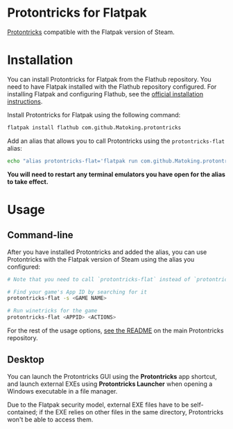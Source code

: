 Protontricks for Flatpak
========================

[Protontricks](https://github.com/Matoking/protontricks) compatible with the Flatpak version of Steam.

# Installation

You can install Protontricks for Flatpak from the Flathub repository. You need to have Flatpak installed with the Flathub repository configured. For installing Flatpak and configuring Flathub, see the [official installation instructions](https://flatpak.org/setup/).

Install Protontricks for Flatpak using the following command:

```sh
flatpak install flathub com.github.Matoking.protontricks
```

Add an alias that allows you to call Protontricks using the `protontricks-flat` alias:

```sh
echo "alias protontricks-flat='flatpak run com.github.Matoking.protontricks'" >> ~/.bashrc
```

**You will need to restart any terminal emulators you have open for the alias to take effect.**

# Usage

## Command-line

After you have installed Protontricks and added the alias, you can use Protontricks with the Flatpak version of Steam using the alias you configured:

```sh
# Note that you need to call `protontricks-flat` instead of `protontricks`

# Find your game's App ID by searching for it
protontricks-flat -s <GAME NAME>

# Run winetricks for the game
protontricks-flat <APPID> <ACTIONS>
```

For the rest of the usage options, [see the README](https://github.com/Matoking/protontricks/blob/master/README.md) on the main Protontricks repository.

## Desktop

You can launch the Protontricks GUI using the **Protontricks** app shortcut, and launch external EXEs using **Protontricks Launcher** when opening a Windows executable in a file manager.

Due to the Flatpak security model, external EXE files have to be self-contained; if the EXE relies on other files in the same directory, Protontricks won't be able to access them.
